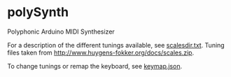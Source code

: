 # polySynth
Polyphonic Arduino MIDI Synthesizer

For a description of the different tunings available, see [scalesdir.txt](scalesdir.txt). Tuning files taken from http://www.huygens-fokker.org/docs/scales.zip.

To change tunings or remap the keyboard, see [keymap.json](keymap.json).
